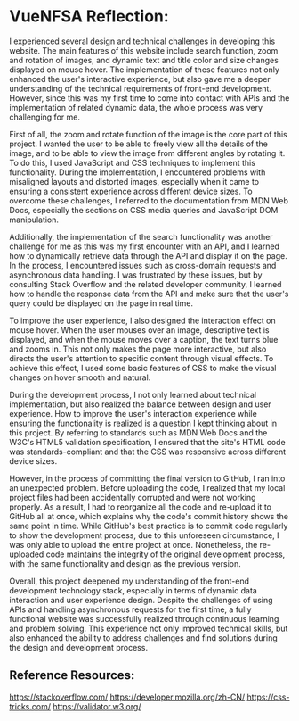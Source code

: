 # VueNFSA Reflection:
I experienced several design and technical challenges in developing this website. The main features of this website include search function, zoom and rotation of images, and dynamic text and title color and size changes displayed on mouse hover. The implementation of these features not only enhanced the user's interactive experience, but also gave me a deeper understanding of the technical requirements of front-end development. However, since this was my first time to come into contact with APIs and the implementation of related dynamic data, the whole process was very challenging for me.

First of all, the zoom and rotate function of the image is the core part of this project. I wanted the user to be able to freely view all the details of the image, and to be able to view the image from different angles by rotating it. To do this, I used JavaScript and CSS techniques to implement this functionality. During the implementation, I encountered problems with misaligned layouts and distorted images, especially when it came to ensuring a consistent experience across different device sizes. To overcome these challenges, I referred to the documentation from MDN Web Docs, especially the sections on CSS media queries and JavaScript DOM manipulation.

Additionally, the implementation of the search functionality was another challenge for me as this was my first encounter with an API, and I learned how to dynamically retrieve data through the API and display it on the page. In the process, I encountered issues such as cross-domain requests and asynchronous data handling. I was frustrated by these issues, but by consulting Stack Overflow and the related developer community, I learned how to handle the response data from the API and make sure that the user's query could be displayed on the page in real time.

To improve the user experience, I also designed the interaction effect on mouse hover. When the user mouses over an image, descriptive text is displayed, and when the mouse moves over a caption, the text turns blue and zooms in. This not only makes the page more interactive, but also directs the user's attention to specific content through visual effects. To achieve this effect, I used some basic features of CSS to make the visual changes on hover smooth and natural.

During the development process, I not only learned about technical implementation, but also realized the balance between design and user experience. How to improve the user's interaction experience while ensuring the functionality is realized is a question I kept thinking about in this project. By referring to standards such as MDN Web Docs and the W3C's HTML5 validation specification, I ensured that the site's HTML code was standards-compliant and that the CSS was responsive across different device sizes.

However, in the process of committing the final version to GitHub, I ran into an unexpected problem. Before uploading the code, I realized that my local project files had been accidentally corrupted and were not working properly. As a result, I had to reorganize all the code and re-upload it to GitHub all at once, which explains why the code's commit history shows the same point in time. While GitHub's best practice is to commit code regularly to show the development process, due to this unforeseen circumstance, I was only able to upload the entire project at once. Nonetheless, the re-uploaded code maintains the integrity of the original development process, with the same functionality and design as the previous version.

Overall, this project deepened my understanding of the front-end development technology stack, especially in terms of dynamic data interaction and user experience design. Despite the challenges of using APIs and handling asynchronous requests for the first time, a fully functional website was successfully realized through continuous learning and problem solving. This experience not only improved technical skills, but also enhanced the ability to address challenges and find solutions during the design and development process.



## Reference Resources:

https://stackoverflow.com/
https://developer.mozilla.org/zh-CN/
https://css-tricks.com/
https://validator.w3.org/
